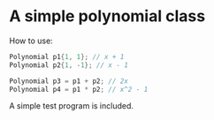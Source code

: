 A simple polynomial class
====

How to use:
```cpp
Polynomial p1{1, 1}; // x + 1
Polynomial p2{1, -1}; // x - 1

Polynomial p3 = p1 + p2; // 2x
Polynomial p4 = p1 * p2; // x^2 - 1
```

A simple test program is included.
